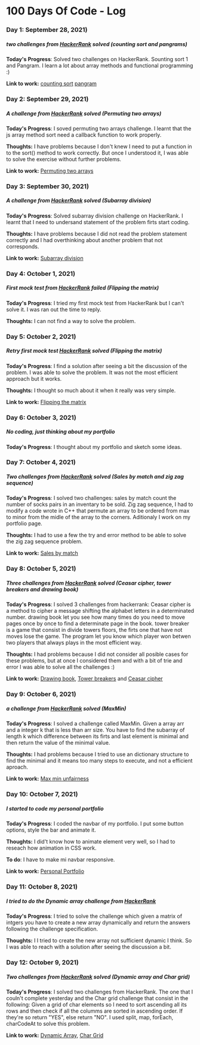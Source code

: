 # 100 Days Of Code - Log

### Day 1: September 28, 2021)
##### two challenges from [HackerRank](https://www.hackerrank.com/) solved (counting sort and pangrams)

**Today's Progress**: Solved two challenges on HackerRank. Sounting sort 1 and Pangram. I learn a lot about array methods and functional programming :)

**Link to work:** [counting sort](https://github.com/edwarhman/hackerrank-challenges/blob/main/counting-sort.js) [pangram](https://github.com/edwarhman/hackerrank-challenges/blob/main/pangrams.js)

### Day 2: September 29, 2021)
##### A challenge from [HackerRank](https://www.hackerrank.com/) solved (Permuting two arrays)

**Today's Progress**: I soved permuting two arrays challenge. I learnt that the js array method sort need a callback function to work properly.

**Thoughts:** I have problems because I don't knew I need to put a function in to the sort() method to work correctly. But once I understood it, I was able to solve the exercise without further problems.

**Link to work:** [Permuting two arrays](https://github.com/edwarhman/hackerrank-challenges/blob/main/permuting-two-arrays.js)

### Day 3: September 30, 2021)
##### A challenge from [HackerRank](https://www.hackerrank.com/) solved (Subarray division)

**Today's Progress**: Solved subarray division challenge on HackerRank. I learnt that I need to undersand statement of the problem firts start coding.

**Thoughts:** I have problems because I did not read the problem statement correctly and I had overthinking about another problem that not corresponds.

**Link to work:** [Subarray division](https://github.com/edwarhman/hackerrank-challenges/blob/main/subarray-division.js)

### Day 4: October 1, 2021)
##### First mock test from [HackerRank](https://www.hackerrank.com/) failed (Flipping the matrix)

**Today's Progress**: I tried my first mock test from HackerRank but I can't solve it. I was ran out the time to reply.

**Thoughts:** I can not find a way to solve the problem.

### Day 5: October 2, 2021)
##### Retry first mock test [HackerRank](https://www.hackerrank.com/) solved (Flipping the matrix)

**Today's Progress**: I find a solution after seeing a bit the discussion of the problem. I was able to solve the problem. It was not the most efficient approach but it works.

**Thoughts:** I thought so much about it when it really was very simple.

**Link to work:** [Flipping the matrix](https://github.com/edwarhman/hackerrank-challenges/blob/main/flipping-the-matrix.js)

### Day 6: October 3, 2021)
##### No coding, just thinking about my portfolio

**Today's Progress**: I thought about my portfolio and sketch some ideas.

### Day 7: October 4, 2021)
##### Two challenges from [HackerRank](https://www.hackerrank.com/) solved (Sales by match and zig zag sequence)

**Today's Progress**: I solved two challenges: sales by match count the number of socks pairs in an inventary to be sold. Zig zag sequence, I had to modify a code wrote in C++ that permute an array to be ordered from max to minor from the midle of the array to the corners. Aditionaly I work on my portfolio page.

**Thoughts:** I had to use a few the try and error method to be able to solve the zig zag sequence problem.

**Link to work:** [Sales by match](https://github.com/edwarhman/hackerrank-challenges/blob/main/sales-by-match.js)

### Day 8: October 5, 2021)
##### Three challenges from [HackerRank](https://www.hackerrank.com/) solved (Ceasar cipher, tower breakers and drawing book)

**Today's Progress**: I solved 3 challenges from hackerrank: Ceasar cipher is a method to cipher a message shifting the alphabet letters in a determinated number. drawing book let you see how many times do you need to move pages once by once to find a determinate page in the book. tower breaker is a game that consist in divide towers floors, the firts one that have not moves lose the game. The program let you know which player won betwen two players that always plays in the most efficient way.

**Thoughts:** I had problems because I did not consider all posible cases for these problems, but at once I considered them and with a bit of trie and error I was able to solve all the challenges :)

**Link to work:** [Drawing book](https://github.com/edwarhman/hackerrank-challenges/blob/main/drawing-book.js), [Tower breakers](https://github.com/edwarhman/hackerrank-challenges/blob/main/tower-breakers.js) and [Ceasar cipher](https://github.com/edwarhman/hackerrank-challenges/blob/main/ceasar-cipher.js)

### Day 9: October 6, 2021)
##### a challenge from [HackerRank](https://www.hackerrank.com/) solved (MaxMin)

**Today's Progress**: I solved a challenge called MaxMin. Given a array arr and a integer k that is less than arr size. You have to find the subarray of length k which difference between its firts and last element is minimal and then return the value of the minimal value. 

**Thoughts:** I had problems because I tried to use an dictionary structure to find the minimal and it means too many steps to execute, and not a efficient aproach.

**Link to work:** [Max min unfairness](https://github.com/edwarhman/hackerrank-challenges/blob/main/max-min-unfairness.js)

### Day 10: October 7, 2021)
##### I started to code my personal portfolio

**Today's Progress**: I coded the navbar of my portfolio. I put some button options, style the bar and animate it.   

**Thoughts:** I did't know how to animate element very well, so I had to reseach how animation in CSS work.

**To do**: I have to make mi navbar responsive.

**Link to work:** [Personal Portfolio](https://github.com/edwarhman/portfolio-website)

### Day 11: October 8, 2021)
##### I tried to do the Dynamic array challenge from [HackerRank](https://www.hackerrank.com/)

**Today's Progress**: I tried to solve the challenge which given a matrix of intgers you have to create a new array dynamically and return the answers following the challenge specification.    

**Thoughts:** I I tried to create the new array not sufficient dynamic I think. So I was able to reach with a solution after seeing the discussion a bit.

### Day 12: October 9, 2021)
##### Two challenges from [HackerRank](https://www.hackerrank.com/) solved (Dynamic array and Char grid)

**Today's Progress**: I solved two challenges from HackerRank. The one that I couln't complete yesterday and the Char grid challenge that consist in the following: Given a grid of char elements so I need to sort ascending all its rows and then check if all the columms are sorted in ascending order. If they're so return "YES", else return "NO". I used split, map, forEach, charCodeAt to solve this problem.

**Link to work:** [Dynamic Array](https://github.com/edwarhman/hackerrank-challenges/blob/main/dynamic-array.js), [Char Grid](https://github.com/edwarhman/hackerrank-challenges/blob/main/char-grid.js)
